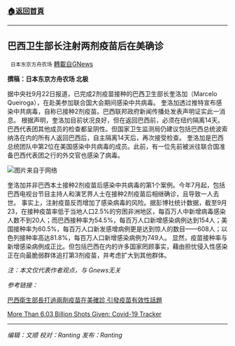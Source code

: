 ###  [:house:返回首頁](https://github.com/ourhimalayas/txt)
---


## 巴西卫生部长注射两剂疫苗后在美确诊
` 日本东京方舟农场` [轉載自GNews](https://gnews.org/zh-hans/1549696/)

**撰稿：日本东京方舟农场 北极**

据中央社9月22日报道，已完成2剂疫苗接种的巴西卫生部长奎洛加（Marcelo Queiroga），在赴美参加联合国大会期间感染中共病毒。
奎洛加透过推特宣布感染中共病毒，自称已接种2剂疫苗。巴西联邦政府新闻传播处发表声明证实此一消息。
根据声明，奎洛加目前状况良好，但在返回巴西前，必须在纽约隔离14天。巴西代表团其他成员的检查都呈阴性。但国家卫生监测局仍建议包括巴西总统波索纳洛在内的所有人返回巴西后，自主隔离14天后，再次接受检查。
奎洛加是巴西总统团队中第2位在美国感染中共病毒的成员。此前，有一位先前被派往联合国准备巴西代表团之行的外交官也感染了病毒。

![](https://assets.gnews.org/wp-content/uploads/2021/09/1280x853_887652081408.jpg)图片来自于网络

奎洛加并非巴西本土接种2剂疫苗后感染中共病毒的第1个案例。今年7月起，包括巴西电视台节目主持人和演艺界人士在接种2剂疫苗后相继确诊，且导致一人去世。
事实上，注射疫苗反而增加了感染病毒的风险。据彭博社统计数据，截至9月23，在接种疫苗率低于当地人口2.5%的穷困非洲地区，每百万人中新增病毒感染人数不到20人；而巴西接种率为54.5%，每百万人口新增感染病例达到154人；美国接种率为60.5%，每百万人口新发感增病例更是达到惊人的数目——608人；以色列接种率高达81.8%，每百万人口新增感染病例为749人。
显然，疫苗接种率与新增感染病例成正比。但包括巴西在内的许多国家罔顾事实，藉由担忧侵入性感染正在向最脆弱群体追打第3剂疫苗，并考虑扩大到其他群体。

*注：本文仅代表作者观点，与 Gnews无关*

*参考链接：*

[巴西衛生部長打過兩劑疫苗在美確診 引發疫苗有效性話題](https://www.cna.com.tw/news/aopl/202109230021.aspx)

[More Than 6.03 Billion Shots Given: Covid-19 Tracker](https://www.bloomberg.com/graphics/covid-vaccine-tracker-global-distribution/)

* * *

*编辑：文顺 校对：Ranting 发布：Ranting*
